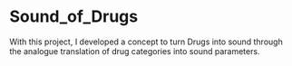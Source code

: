 # Sound_of_Drugs
With this project, I developed a concept to turn Drugs into sound through the analogue translation of drug categories into sound parameters.
